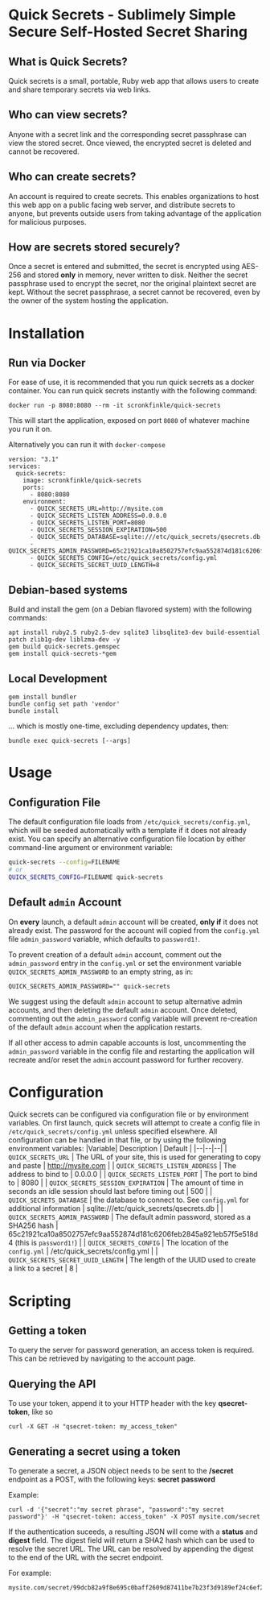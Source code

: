 # Quick Secrets - Sublimely Simple Secure Self-Hosted Secret Sharing

## What is Quick Secrets?

Quick secrets is a small, portable, Ruby web app that allows users to create and share temporary secrets via web links.

## Who can view secrets?

Anyone with a secret link and the corresponding secret passphrase can view the stored secret.   Once viewed, the encrypted secret is deleted and cannot be recovered.

## Who can create secrets?

An account is required to create secrets.  This enables organizations to host this web app on a public facing web server, and distribute secrets to anyone, but prevents outside users from taking advantage of the application for malicious purposes.

## How are secrets stored securely?

Once a secret is entered and submitted, the secret is encrypted using AES-256 and stored **only** in memory, never written to disk.  Neither the secret passphrase used to encrypt the secret, nor the original plaintext secret are kept.  Without the secret passphrase, a secret cannot be recovered, even by the owner of the system hosting the application.

# Installation

## Run via Docker

For ease of use, it is recommended that you run quick secrets as a docker container. You can run quick secrets instantly with the following command:
```
docker run -p 8080:8080 --rm -it scronkfinkle/quick-secrets
```
This will start the application, exposed on port `8080` of whatever machine you run it on.

Alternatively you can run it with `docker-compose`
```
version: "3.1"
services:
  quick-secrets:
    image: scronkfinkle/quick-secrets
    ports:
      - 8080:8080
    environment:
      - QUICK_SECRETS_URL=http://mysite.com
      - QUICK_SECRETS_LISTEN_ADDRESS=0.0.0.0
      - QUICK_SECRETS_LISTEN_PORT=8080
      - QUICK_SECRETS_SESSION_EXPIRATION=500
      - QUICK_SECRETS_DATABASE=sqlite:///etc/quick_secrets/qsecrets.db
      - QUICK_SECRETS_ADMIN_PASSWORD=65c21921ca10a8502757efc9aa552874d181c6206feb2845a921eb57f5e518d4
      - QUICK_SECRETS_CONFIG=/etc/quick_secrets/config.yml
      - QUICK_SECRETS_SECRET_UUID_LENGTH=8
```

## Debian-based systems

Build and install the gem (on a Debian flavored system) with the following commands:
```
apt install ruby2.5 ruby2.5-dev sqlite3 libsqlite3-dev build-essential patch zlib1g-dev liblzma-dev -y
gem build quick-secrets.gemspec
gem install quick-secrets-*gem
```

## Local Development

```
gem install bundler
bundle config set path 'vendor'
bundle install
```

... which is mostly one-time, excluding dependency updates, then:

```
bundle exec quick-secrets [--args]
```


# Usage

## Configuration File

The default configuration file loads from `/etc/quick_secrets/config.yml`, which will be seeded automatically with a template if it does not already exist.  You can specify an alternative configuration file location by either command-line argument or environment variable:

```bash
quick-secrets --config=FILENAME
# or
QUICK_SECRETS_CONFIG=FILENAME quick-secrets
```

## Default `admin` Account

On **every** launch, a default `admin` account will be created, **only if** it does not already exist.  The password for the account will copied from the `config.yml` file `admin_password` variable, which defaults to `password1!`.

To prevent creation of a default `admin` account, comment out the `admin_password` entry in the `config.yml` or set the environment variable `QUICK_SECRETS_ADMIN_PASSWORD` to an empty string, as in:

```
QUICK_SECRETS_ADMIN_PASSWORD="" quick-secrets
```

We suggest using the default `admin` account to setup alternative admin accounts, and then deleting the default `admin` account.  Once deleted, commenting out the `admin_password` config variable will prevent re-creation of the default `admin` account when the application restarts.

If all other access to admin capable accounts is lost, uncommenting the `admin_password` variable in the config file and restarting the application will recreate and/or reset the `admin` account password for further recovery.

# Configuration
Quick secrets can be configured via configuration file or by environment variables. On first launch, quick secrets will attempt to create a config file in `/etc/quick_secrets/config.yml` unless specified elsewhere. All configuration can be handled in that file, or by using the following environment variables:
|Variable| Description | Default |
|--|--|--|
| `QUICK_SECRETS_URL` | The URL of your site, this is used for generating to copy and paste | http://mysite.com |
| `QUICK_SECRETS_LISTEN_ADDRESS` | The address to bind to | 0.0.0.0 |
| `QUICK_SECRETS_LISTEN_PORT` | The port to bind to | 8080 |
| `QUICK_SECRETS_SESSION_EXPIRATION` | The amount of time in seconds an idle session should last before timing out | 500 |
| `QUICK_SECRETS_DATABASE` | the database to connect to. See `config.yml` for additional information | sqlite:///etc/quick_secrets/qsecrets.db |
| `QUICK_SECRETS_ADMIN_PASSWORD` | The default admin password, stored as a SHA256 hash | 65c21921ca10a8502757efc9aa552874d181c6206feb2845a921eb57f5e518d4  (this is `password1!`) |
| `QUICK_SECRETS_CONFIG` | The location of the `config.yml` | /etc/quick_secrets/config.yml |
| `QUICK_SECRETS_SECRET_UUID_LENGTH` | The length of the UUID used to create a link to a secret | 8 |

# Scripting

## Getting a token
To query the server for password generation, an access token is required. This can be retrieved by navigating to the account page.

## Querying the API
To use your token, append it to your HTTP header with the key **qsecret-token**, like so

```
curl -X GET -H "qsecret-token: my_access_token"
```

## Generating a secret using a token
To generate a secret, a JSON object needs to be sent to the **/secret** endpoint as a POST, with the following keys:
**secret**
**password**

Example:
```
curl -d '{"secret":"my secret phrase", "password":"my secret password"}' -H "qsecret-token: access_token" -X POST mysite.com/secret
```

If the authentication suceeds, a resulting JSON will come with a **status** and **digest** field. The digest field will return a SHA2 hash which can be used to resolve the secret URL. The URL can be resolved by appending the digest to the end of the URL with the secret endpoint.

For example:
```
mysite.com/secret/99dcb82a9f8e695c0baff2609d87411be7b23f3d9189ef24c6ef29a80ea512c3
```

